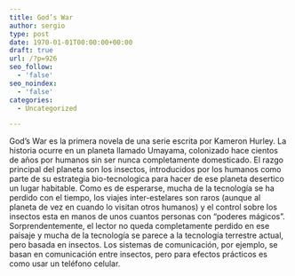 ```yaml
---
title: God’s War
author: sergio
type: post
date: 1970-01-01T00:00:00+00:00
draft: true
url: /?p=926
seo_follow:
  - 'false'
seo_noindex:
  - 'false'
categories:
  - Uncategorized

---
```

God&#8217;s War es la primera novela de una serie escrita por Kameron Hurley. La historia ocurre en un planeta llamado Umayama, colonizado hace cientos de años por humanos sin ser nunca completamente domesticado. El razgo principal del planeta son los insectos, introducidos por los humanos como parte de su estrategia bio-tecnologica para hacer de ese planeta desertico un lugar habitable. Como es de esperarse, mucha de la tecnología se ha perdido con el tiempo, los viajes inter-estelares son raros (aunque al planeta de vez en cuando lo visitan otros humanos) y el control sobre los insectos esta en manos de unos cuantos personas con &#8220;poderes mágicos&#8221;. Sorprendentemente, el lector no queda completamente perdido en ese paisaje y mucha de la tecnología se parece a la tecnología terrestre actual, pero basada en insectos. Los sistemas de comunicación, por ejemplo, se basan en comunicación entre insectos, pero para efectos prácticos es como usar un teléfono celular.

&nbsp;
